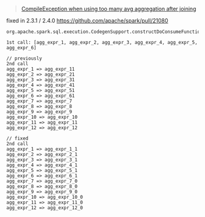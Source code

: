 > [CompileException when using too many avg aggregation after joining](https://issues.apache.org/jira/browse/SPARK-23986)

fixed in 2.3.1 / 2.4.0 https://github.com/apache/spark/pull/21080

```
org.apache.spark.sql.execution.CodegenSupport.constructDoConsumeFunction

1st call: [agg_expr_1, agg_expr_2, agg_expr_3, agg_expr_4, agg_expr_5, agg_expr_6]

// previously
2nd call
agg_expr_1 => agg_expr_11 
agg_expr_2 => agg_expr_21 
agg_expr_3 => agg_expr_31 
agg_expr_4 => agg_expr_41 
agg_expr_5 => agg_expr_51 
agg_expr_6 => agg_expr_61 
agg_expr_7 => agg_expr_7
agg_expr_8 => agg_expr_8
agg_expr_9 => agg_expr_9
agg_expr_10 => agg_expr_10
agg_expr_11 => agg_expr_11
agg_expr_12 => agg_expr_12

// fixed
2nd call
agg_expr_1 => agg_expr_1_1 
agg_expr_2 => agg_expr_2_1 
agg_expr_3 => agg_expr_3_1 
agg_expr_4 => agg_expr_4_1 
agg_expr_5 => agg_expr_5_1 
agg_expr_6 => agg_expr_6_1 
agg_expr_7 => agg_expr_7_0
agg_expr_8 => agg_expr_8_0
agg_expr_9 => agg_expr_9_0
agg_expr_10 => agg_expr_10_0
agg_expr_11 => agg_expr_11_0
agg_expr_12 => agg_expr_12_0
```